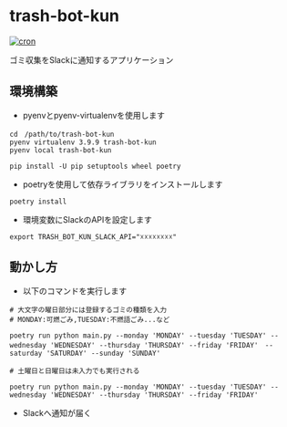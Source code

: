 # trash-bot-kun
[![cron](https://github.com/nakamina/trash-bot-kun/actions/workflows/cron.yaml/badge.svg)](https://github.com/nakamina/trash-bot-kun/actions/workflows/cron.yaml)

ゴミ収集をSlackに通知するアプリケーション

## 環境構築

- pyenvとpyenv-virtualenvを使用します

```shell
cd　/path/to/trash-bot-kun
pyenv virtualenv 3.9.9 trash-bot-kun
pyenv local trash-bot-kun

pip install -U pip setuptools wheel poetry
```

- poetryを使用して依存ライブラリをインストールします

```shell
poetry install
```

- 環境変数にSlackのAPIを設定します
```shell
export TRASH_BOT_KUN_SLACK_API="☓☓☓☓☓☓☓☓"
```

## 動かし方

- 以下のコマンドを実行します

```shell
# 大文字の曜日部分には登録するゴミの種類を入力
# MONDAY:可燃ごみ,TUESDAY:不燃語ごみ...など

poetry run python main.py --monday 'MONDAY' --tuesday 'TUESDAY' --wednesday 'WEDNESDAY' --thursday 'THURSDAY' --friday 'FRIDAY'　--saturday 'SATURDAY' --sunday 'SUNDAY'

# 土曜日と日曜日は未入力でも実行される

poetry run python main.py --monday 'MONDAY' --tuesday 'TUESDAY' --wednesday 'WEDNESDAY' --thursday 'THURSDAY' --friday 'FRIDAY'

```
- Slackへ通知が届く
